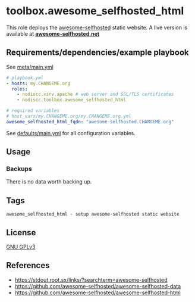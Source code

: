 # toolbox.awesome_selfhosted_html

This role deploys the [awesome-selfhosted](https://github.com/awesome-selfhosted/awesome-selfhosted-html) static website. A live version is available at **[awesome-selfhosted.net](https://awesome-selfhosted.net)**


## Requirements/dependencies/example playbook

See [meta/main.yml](meta/main.yml)

```yaml
# playbook.yml
- hosts: my.CHANGEME.org
  roles:
    - nodiscc.xsrv.apache # web server and SSL/TLS certificates
    - nodiscc.toolbox.awesome_selfhosted_html

# required variables
# host_vars/my.CHANGEME.org/my.CHANGEME.org.yml
awesome_selfhosted_html_fqdn: "awesome-selfhosted.CHANGEME.org"
```

See [defaults/main.yml](defaults/main.yml) for all configuration variables.


## Usage

<!--Notes about using the deployed service.-->


### Backups

There is no data worth backing up.

## Tags

<!--BEGIN TAGS LIST-->
```
awesome_selfhosted_html - setup awesome-selfhosted static website
```
<!--END TAGS LIST-->


## License

[GNU GPLv3](../../LICENSE)


## References

- https://stdout.root.sx/links/?searchterm=awesome-selfhosted
- https://github.com/awesome-selfhosted/awesome-selfhosted-data
- https://github.com/awesome-selfhosted/awesome-selfhosted-html
